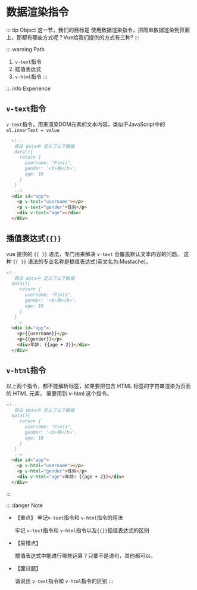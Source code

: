 # 数据渲染指令

::: tip Object
这一节，我们的目标是 使用数据渲染指令，把简单数据渲染到页面上，那都有哪些方式呢？Vue给我们提供的方式有三种?
:::

::: warning Path

1. `v-text`指令
2. 插值表达式
3. `v-html`指令
:::

::: info Experience

## `v-text`指令

`v-text`指令，用来渲染DOM元素的文本内容，类似于JavaScript中的`el.innerText = value`

```html
  <!-- 
   假设 data中 定义了以下数据
   data(){
     return {
       username: "Pinia",
       gender: '<b>男</b>',
       age: 18
     }
   }
   -->
  <div id="app">
    <p v-text="username"></p>
    <p v-text="gender">性别</p>
    <div v-text="age"></div>
  </div> 
```

## 插值表达式`{{}}`

vue 提供的 `{{ }}` 语法，专门用来解决 `v-text` 会覆盖默认文本内容的问题。
这种 `{{ }}` 语法的专业名称是插值表达式(英文名为:Mustache)。

```html
<!-- 
   假设 data中 定义了以下数据
  data(){
     return {
       username: "Pinia",
       gender: '<b>男</b>',
       age: 18
     }
   }
   -->
  <div id="app">
    <p>{{username}}</p>
    <p>{{gender}}</p>
    <div>年龄: {{age + 2}}</div>
  </div> 
```

## `v-html`指令

以上两个指令，都不能解析标签，如果要把包含 HTML 标签的字符串渲染为页面的 HTML 元素， 需要用到 v-html 这个指令。

```html
<!-- 
   假设 data中 定义了以下数据
  data(){
     return {
       username: "Pinia",
       gender: '<b>男</b>',
       age: 18
     }
   }
   -->
  <div id="app">
    <p v-html="username"></p>
    <p v-html="gender">性别</p>
    <div v-html="age">年龄: {{age + 2}}</div>
  </div> 
```

:::

::: danger Note

* 【重点】
  牢记`v-text`指令和 `v-html`指令的用法

  牢记 `v-text`指令和 `v-html`指令以及`{{}}`插值表达式的区别

* 【易错点】

  插值表达式中能进行哪些运算？只要不是语句，其他都可以。

* 【面试题】

  请说出 `v-text`指令和 `v-html`指令的区别
:::
